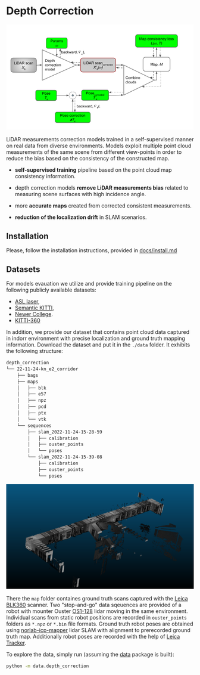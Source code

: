 # Depth Correction

![](./docs/imgs/depth_correction_scheme.png)

LiDAR measurements correction models trained in a self-supervised manner on real data from diverse environments.
Models exploit multiple point cloud measurements of the same scene from different view-points in
order to reduce the bias based on the consistency of the constructed map.

- **self-supervised training** pipeline based on the point cloud map consistency information.

- depth correction models **remove LiDAR measurements bias** related to measuring
scene surfaces with high incidence angle.

- more **accurate maps** created from corrected consistent measurements.

- **reduction of the localization drift** in SLAM scenarios.


## Installation

Please, follow the installation instructions, provided in
[docs/install.md](https://github.com/RuslanAgishev/depth_correction/blob/main/docs/install.md)


## Datasets

For models evauation we utilize and provide training pipeline on
the following publicly available datasets:

- [ASL laser](https://projects.asl.ethz.ch/datasets/doku.php?id=laserregistration:laserregistration),
- [Semantic KITTI](http://www.semantic-kitti.org/dataset.html),
- [Newer College](https://ori-drs.github.io/newer-college-dataset/).
- [KITTI-360](https://www.cvlibs.net/datasets/kitti-360/)

In addition, we provide our dataset that contains point cloud data captured in indorr environment
with precise localization and ground truth mapping information.
Download the dataset and put it in the `./data` folder.
It exhibits the following structure:

```bash
depth_correction
└── 22-11-24-kn_e2_corridor
    ├── bags
    ├── maps
    │   ├── blk
    │   ├── e57
    │   ├── npz
    │   ├── pcd
    │   ├── ptx
    │   └── vtk
    └── sequences
        ├── slam_2022-11-24-15-28-59
        │   ├── calibration
        │   ├── ouster_points
        │   └── poses
        └── slam_2022-11-24-15-39-08
            ├── calibration
            ├── ouster_points
            └── poses
```
![](./docs/imgs/depth_correction_data.png)

There the `map` folder containes ground truth scans captured with
the [Leica BLK360](https://leica-geosystems.com/products/laser-scanners/scanners/blk360) scanner.
Two "stop-and-go" data sqeuences are provided of a robot with mounter
Ouster [OS1-128](https://ouster.com/blog/introducing-the-os-1-128-lidar-sensor/)
lidar moving in the same environment.
Individual scans from static robot positions are recorded in
`ouster_points` folders as `*.npz` or `*.bin` file formats.
Ground truth robot poses are obtained using
[norlab-icp-mapper](https://github.com/norlab-ulaval/norlab_icp_mapper_ros)
lidar SLAM with alignment to prerecorded ground truth map.
Additionally robot poses are recorded with the help of
[Leica Tracker](https://leica-geosystems.com/products/laser-tracker-systems).

To explore the data, simply run (assuming the [data](https://github.com/tpet/data) package is built):

```bash
python -m data.depth_correction
```
